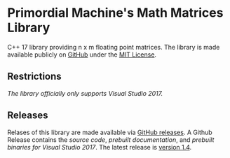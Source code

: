 # Primordial Machine's Math Matrices Library
C++ 17 library providing n x m floating point matrices. 
The library is made available publicly on [GitHub](https://github.com/primordialmachine/math-matrices) under the [MIT License](https://github.com/primordialmachine/math-matrices/blob/master/LICENSE).

## Restrictions
*The library officially only supports Visual Studio 2017.*

## Releases
Relases of this library are made available via [GitHub releases](https://github.com/primordialmachine/math-matrices/releases/). A Github Release contains the *source code*, *prebuilt documentation*, and *prebuilt binaries for Visual Studio 2017*. The latest release is [version 1.4](https://github.com/primordialmachine/math-matrices/releases/latest).
